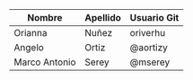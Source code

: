 | Nombre | Apellido | Usuario Git |
| ------ | -------- | ----------- |
| Orianna| Nuñez    | oriverhu    | 
| Angelo | Ortiz | @aortizy|
| Marco Antonio | Serey | @mserey  |